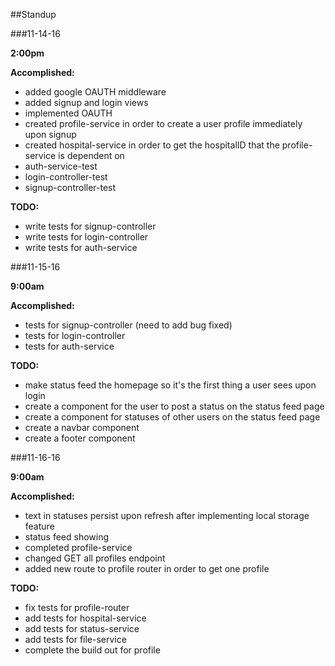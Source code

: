 ##Standup

###11-14-16

**2:00pm**

**Accomplished:**
* added google OAUTH middleware
* added signup and login views
* implemented OAUTH
* created profile-service in order to create a user profile immediately upon signup
* created hospital-service in order to get the hospitalID that the profile-service is dependent on
* auth-service-test
* login-controller-test
* signup-controller-test

**TODO:**
* write tests for signup-controller
* write tests for login-controller
* write tests for auth-service


###11-15-16

**9:00am**

**Accomplished:**
* tests for signup-controller (need to add bug fixed)
* tests for login-controller
* tests for auth-service

**TODO:**
* make status feed the homepage so it's the first thing a user sees upon login
* create a component for the user to post a status on the status feed page
* create a component for statuses of other users on the status feed page
* create a navbar component
* create a footer component


###11-16-16

**9:00am**

**Accomplished:**
* text in statuses persist upon refresh after implementing local storage feature
* status feed showing
* completed profile-service
* changed GET all profiles endpoint
* added new route to profile router in order to get one profile

**TODO:**
* fix tests for profile-router
* add tests for hospital-service
* add tests for status-service
* add tests for file-service
* complete the build out for profile
